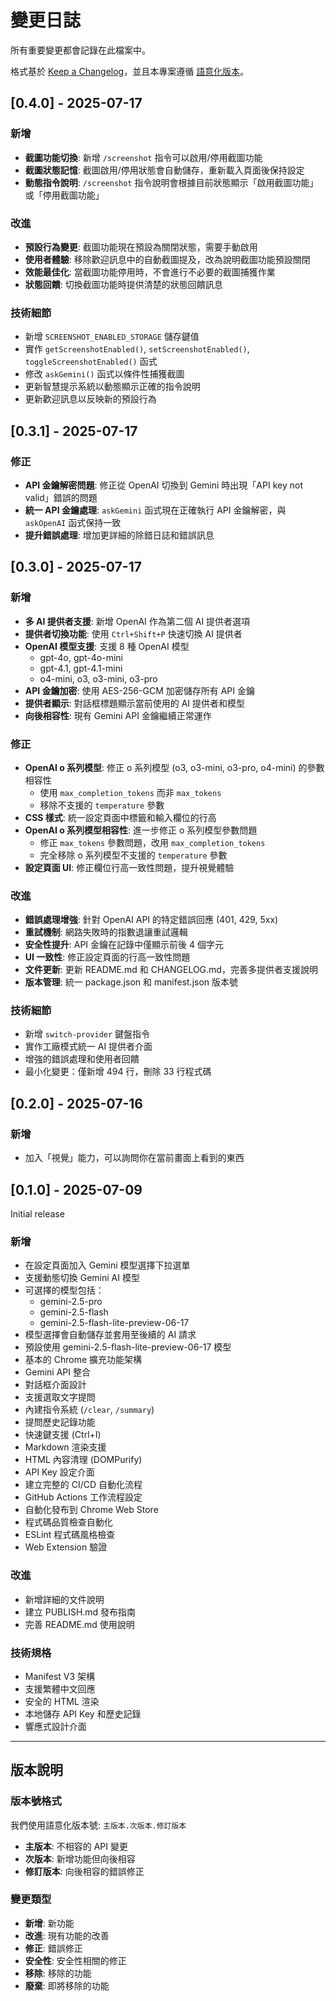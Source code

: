 # 變更日誌

所有重要變更都會記錄在此檔案中。

格式基於 [Keep a Changelog](https://keepachangelog.com/zh-TW/1.0.0/)，並且本專案遵循 [語意化版本](https://semver.org/lang/zh-TW/)。

## [0.4.0] - 2025-07-17

### 新增

- **截圖功能切換**: 新增 `/screenshot` 指令可以啟用/停用截圖功能
- **截圖狀態記憶**: 截圖啟用/停用狀態會自動儲存，重新載入頁面後保持設定
- **動態指令說明**: `/screenshot` 指令說明會根據目前狀態顯示「啟用截圖功能」或「停用截圖功能」

### 改進

- **預設行為變更**: 截圖功能現在預設為關閉狀態，需要手動啟用
- **使用者體驗**: 移除歡迎訊息中的自動截圖提及，改為說明截圖功能預設關閉
- **效能最佳化**: 當截圖功能停用時，不會進行不必要的截圖捕獲作業
- **狀態回饋**: 切換截圖功能時提供清楚的狀態回饋訊息

### 技術細節

- 新增 `SCREENSHOT_ENABLED_STORAGE` 儲存鍵值
- 實作 `getScreenshotEnabled()`, `setScreenshotEnabled()`, `toggleScreenshotEnabled()` 函式
- 修改 `askGemini()` 函式以條件性捕獲截圖
- 更新智慧提示系統以動態顯示正確的指令說明
- 更新歡迎訊息以反映新的預設行為

## [0.3.1] - 2025-07-17

### 修正

- **API 金鑰解密問題**: 修正從 OpenAI 切換到 Gemini 時出現「API key not valid」錯誤的問題
- **統一 API 金鑰處理**: `askGemini` 函式現在正確執行 API 金鑰解密，與 `askOpenAI` 函式保持一致
- **提升錯誤處理**: 增加更詳細的除錯日誌和錯誤訊息

## [0.3.0] - 2025-07-17

### 新增

- **多 AI 提供者支援**: 新增 OpenAI 作為第二個 AI 提供者選項
- **提供者切換功能**: 使用 `Ctrl+Shift+P` 快速切換 AI 提供者
- **OpenAI 模型支援**: 支援 8 種 OpenAI 模型
  - gpt-4o, gpt-4o-mini
  - gpt-4.1, gpt-4.1-mini
  - o4-mini, o3, o3-mini, o3-pro
- **API 金鑰加密**: 使用 AES-256-GCM 加密儲存所有 API 金鑰
- **提供者顯示**: 對話框標題顯示當前使用的 AI 提供者和模型
- **向後相容性**: 現有 Gemini API 金鑰繼續正常運作

### 修正

- **OpenAI o 系列模型**: 修正 o 系列模型 (o3, o3-mini, o3-pro, o4-mini) 的參數相容性
  - 使用 `max_completion_tokens` 而非 `max_tokens`
  - 移除不支援的 `temperature` 參數
- **CSS 樣式**: 統一設定頁面中標籤和輸入欄位的行高
- **OpenAI o 系列模型相容性**: 進一步修正 o 系列模型參數問題
  - 修正 `max_tokens` 參數問題，改用 `max_completion_tokens`
  - 完全移除 o 系列模型不支援的 `temperature` 參數
- **設定頁面 UI**: 修正欄位行高一致性問題，提升視覺體驗

### 改進

- **錯誤處理增強**: 針對 OpenAI API 的特定錯誤回應 (401, 429, 5xx)
- **重試機制**: 網路失敗時的指數退讓重試邏輯
- **安全性提升**: API 金鑰在記錄中僅顯示前後 4 個字元
- **UI 一致性**: 修正設定頁面的行高一致性問題
- **文件更新**: 更新 README.md 和 CHANGELOG.md，完善多提供者支援說明
- **版本管理**: 統一 package.json 和 manifest.json 版本號

### 技術細節

- 新增 `switch-provider` 鍵盤指令
- 實作工廠模式統一 AI 提供者介面
- 增強的錯誤處理和使用者回饋
- 最小化變更：僅新增 494 行，刪除 33 行程式碼

## [0.2.0] - 2025-07-16

### 新增

- 加入「視覺」能力，可以詢問你在當前畫面上看到的東西

## [0.1.0] - 2025-07-09

Initial release

### 新增

- 在設定頁面加入 Gemini 模型選擇下拉選單
- 支援動態切換 Gemini AI 模型
- 可選擇的模型包括：
  - gemini-2.5-pro
  - gemini-2.5-flash
  - gemini-2.5-flash-lite-preview-06-17
- 模型選擇會自動儲存並套用至後續的 AI 請求
- 預設使用 gemini-2.5-flash-lite-preview-06-17 模型
- 基本的 Chrome 擴充功能架構
- Gemini API 整合
- 對話框介面設計
- 支援選取文字提問
- 內建指令系統 (`/clear`, `/summary`)
- 提問歷史記錄功能
- 快速鍵支援 (Ctrl+I)
- Markdown 渲染支援
- HTML 內容清理 (DOMPurify)
- API Key 設定介面
- 建立完整的 CI/CD 自動化流程
- GitHub Actions 工作流程設定
- 自動化發布到 Chrome Web Store
- 程式碼品質檢查自動化
- ESLint 程式碼風格檢查
- Web Extension 驗證

### 改進

- 新增詳細的文件說明
- 建立 PUBLISH.md 發布指南
- 完善 README.md 使用說明

### 技術規格

- Manifest V3 架構
- 支援繁體中文回應
- 安全的 HTML 渲染
- 本地儲存 API Key 和歷史記錄
- 響應式設計介面

---

## 版本說明

### 版本號格式

我們使用語意化版本號: `主版本.次版本.修訂版本`

- **主版本**: 不相容的 API 變更
- **次版本**: 新增功能但向後相容
- **修訂版本**: 向後相容的錯誤修正

### 變更類型

- **新增**: 新功能
- **改進**: 現有功能的改善
- **修正**: 錯誤修正
- **安全性**: 安全性相關的修正
- **移除**: 移除的功能
- **廢棄**: 即將移除的功能
